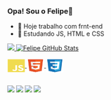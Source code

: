 ### Opa! Sou o Felipe👋

- 🔭 Hoje trabalho com frnt-end
- 🌱 Estudando JS, HTML e CSS

<div style="display:inline;" align="center">
  <a href="https://github.com/ofelipesoares">
  <img align="140em" src="https://github-readme-stats.vercel.app/api?username=ofelipesoares&show_icons=true&theme=dark&include_all_commits=true&count_private=true"/>
  <img height="140em" alt="Felipe GitHub Stats" src="https://github-readme-stats.vercel.app/api/top-langs/?username=ofelipesoares&theme=dark&layout=compact"/>
  
</div>


<div style="display: inline_block"><br>
  <img align="center" alt="felipe-Js" height="30" width="40" src="https://raw.githubusercontent.com/devicons/devicon/master/icons/javascript/javascript-plain.svg">
  <img align="center" alt="felipe-HTML" height="30" width="40" src="https://raw.githubusercontent.com/devicons/devicon/master/icons/html5/html5-original.svg">
  <img align="center" alt="felipe-CSS" height="30" width="40" src="https://raw.githubusercontent.com/devicons/devicon/master/icons/css3/css3-original.svg">
</div>

##

<div> 
   <a href="https://wa.me/message/BZOFMECWDRYUA1" target="_blank"><img src="https://img.shields.io/badge/WhatsApp-25D366?style=for-the-badge&logo=whatsapp&logoColor=white" target="_blank"></a>
  <a href="https://instagram.com/fesoaresoficial" target="_blank"><img src="https://img.shields.io/badge/-Instagram-%23E4405F?style=for-the-badge&logo=instagram&logoColor=white" target="_blank"></a>
  <a href = "mailto:felipebusiness.soares@gmail.com"><img src="https://img.shields.io/badge/-Gmail-%23333?style=for-the-badge&logo=gmail&logoColor=white" target="_blank"></a>
  <a href="https://www.linkedin.com/in/felipesoarestrafego/" target="_blank"><img src="https://img.shields.io/badge/-LinkedIn-%230077B5?style=for-the-badge&logo=linkedin&logoColor=white" target="_blank"></a>  
</div>
